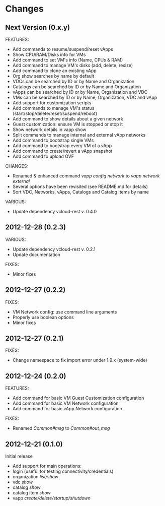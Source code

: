 Changes
==
Next Version (0.x.y)
--

FEATURES:
* Add commands to resume/suspend/reset vApps
* Show CPU/RAM/Disks info for VMs
* Add command to set VM's info (Name, CPUs & RAM)
* Add command to manage VM's disks (add, delete, resize)
* Add command to clone an existing vApp
* Org show searches by name by default
* VDCs can be searched by ID or by Name and Organization
* Catalogs can be searched by ID or by Name and Organization
* vApps can be searched by ID or by Name, Organization and VDC
* VMs can be searched by ID or by Name, Organization, VDC and vApp
* Add support for customization scripts
* Add commands to manage VM's status (start/stop/delete/reset/suspend/reboot)
* Add command to show details about a given network
* Guest customization: ensure VM is stopped or stop it
* Show network details in vapp show
* Split commands to manage internal and external vApp networks
* Add command to bootstrap single VMs
* Add command to bootstrap every VM of a vApp
* Add command to create/revert a vApp snapshot
* Add command to upload OVF

CHANGES:
* Renamed & enhanced command _vapp config network_ to _vapp network external_
* Several options have been revisited (see README.md for details)
* Sort VDC, Networks, vApps, Catalogs and Catalog Items by name

VARIOUS:
* Update dependency vcloud-rest v. 0.4.0

2012-12-28 (0.2.3)
--

VARIOUS:
* Update dependency vcloud-rest v. 0.2.1
* Update documentation

FIXES:
* Minor fixes

2012-12-27 (0.2.2)
--

FIXES:
* VM Network config: use command line arguments
* Properly use boolean options
* Minor fixes

2012-12-27 (0.2.1)
--

FIXES:
* Change namespace to fix import error under 1.9.x (system-wide)

2012-12-24 (0.2.0)
--

FEATURES:
* Add command for basic VM Guest Customization configuration
* Add command for basic VM Network configuration
* Add command for basic vApp Network configuration

FIXES:
* Renamed _Common#msg_ to _Common#out\_msg_

2012-12-21 (0.1.0)
--

Initial release

* Add support for main operations:
 * login (useful for testing connectivity/credentials)
 * organization _list/show_
 * vdc _show_
 * catalog _show_
 * catalog item _show_
 * vapp _create/delete/startup/shutdown_
